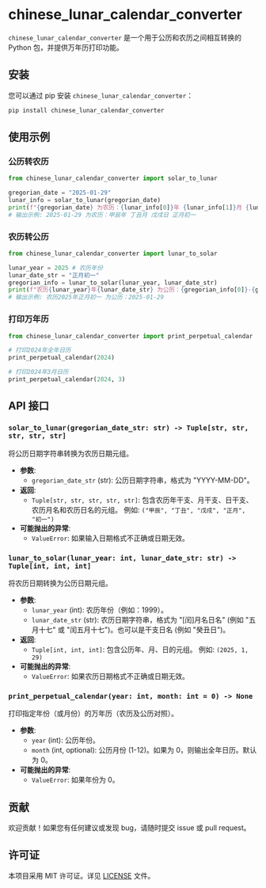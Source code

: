 # chinese_lunar_calendar_converter

`chinese_lunar_calendar_converter` 是一个用于公历和农历之间相互转换的 Python 包，并提供万年历打印功能。

## 安装

您可以通过 pip 安装 `chinese_lunar_calendar_converter`：

```bash
pip install chinese_lunar_calendar_converter
```

## 使用示例

### 公历转农历

```python
from chinese_lunar_calendar_converter import solar_to_lunar

gregorian_date = "2025-01-29"
lunar_info = solar_to_lunar(gregorian_date)
print(f"{gregorian_date} 为农历：{lunar_info[0]}年 {lunar_info[1]}月 {lunar_info[2]}日 {lunar_info[3]}{lunar_info[4]}")
# 输出示例: 2025-01-29 为农历：甲辰年 丁丑月 戊戌日 正月初一
```

### 农历转公历

```python
from chinese_lunar_calendar_converter import lunar_to_solar

lunar_year = 2025 # 农历年份
lunar_date_str = "正月初一"
gregorian_info = lunar_to_solar(lunar_year, lunar_date_str)
print(f"农历{lunar_year}年{lunar_date_str} 为公历：{gregorian_info[0]}-{gregorian_info[1]:02d}-{gregorian_info[2]:02d}")
# 输出示例: 农历2025年正月初一 为公历：2025-01-29
```

### 打印万年历

```python
from chinese_lunar_calendar_converter import print_perpetual_calendar

# 打印2024年全年日历
print_perpetual_calendar(2024)

# 打印2024年3月日历
print_perpetual_calendar(2024, 3)
```

## API 接口

### `solar_to_lunar(gregorian_date_str: str) -> Tuple[str, str, str, str, str]`

将公历日期字符串转换为农历日期元组。

*   **参数**:
    *   `gregorian_date_str` (str): 公历日期字符串，格式为 "YYYY-MM-DD"。
*   **返回**:
    *   `Tuple[str, str, str, str, str]`: 包含农历年干支、月干支、日干支、农历月名和农历日名的元组。
        例如: `("甲辰", "丁丑", "戊戌", "正月", "初一")`
*   **可能抛出的异常**:
    *   `ValueError`: 如果输入日期格式不正确或日期无效。

### `lunar_to_solar(lunar_year: int, lunar_date_str: str) -> Tuple[int, int, int]`

将农历日期转换为公历日期元组。

*   **参数**:
    *   `lunar_year` (int): 农历年份（例如：1999）。
    *   `lunar_date_str` (str): 农历日期字符串，格式为 "[闰]月名日名" (例如 "五月十七" 或 "闰五月十七")。也可以是干支日名 (例如 "癸丑日")。
*   **返回**:
    *   `Tuple[int, int, int]`: 包含公历年、月、日的元组。
        例如: `(2025, 1, 29)`
*   **可能抛出的异常**:
    *   `ValueError`: 如果农历日期格式不正确或日期无效。

### `print_perpetual_calendar(year: int, month: int = 0) -> None`

打印指定年份（或月份）的万年历（农历及公历对照）。

*   **参数**:
    *   `year` (int): 公历年份。
    *   `month` (int, optional): 公历月份 (1-12)。如果为 0，则输出全年日历。默认为 0。
*   **可能抛出的异常**:
    *   `ValueError`: 如果年份为 0。

## 贡献

欢迎贡献！如果您有任何建议或发现 bug，请随时提交 issue 或 pull request。

## 许可证

本项目采用 MIT 许可证。详见 [LICENSE](LICENSE) 文件。
